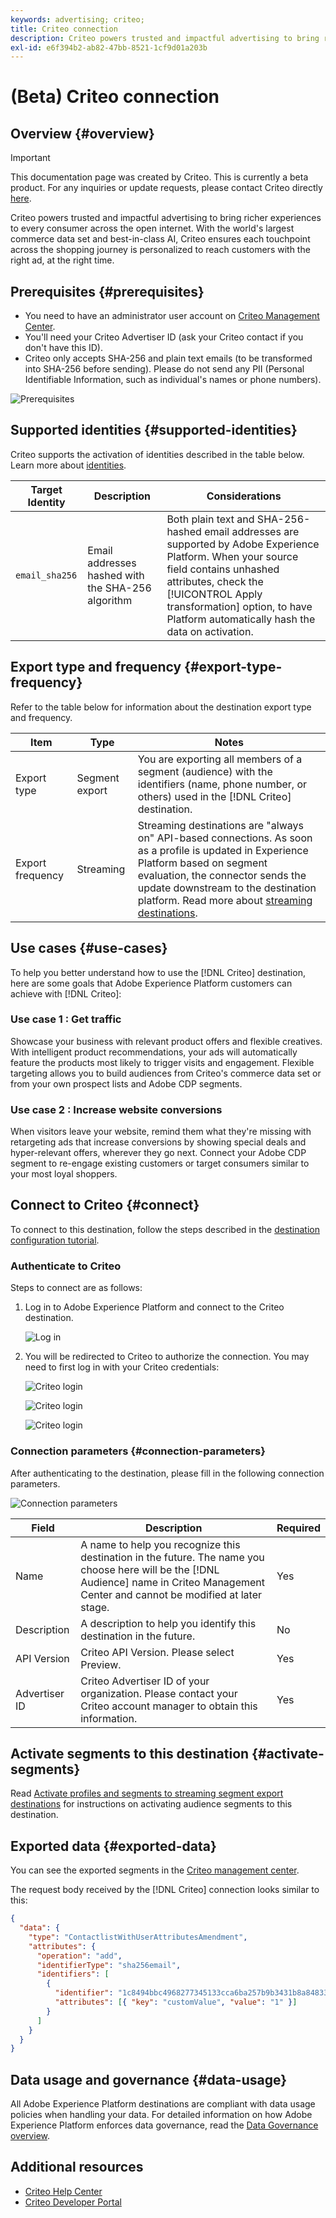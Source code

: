 ```yaml
---
keywords: advertising; criteo;
title: Criteo connection
description: Criteo powers trusted and impactful advertising to bring richer experiences to every consumer across the open internet. With the world's largest commerce data set and best-in-class AI, Criteo ensures each touchpoint across the shopping journey is personalized to reach customers with the right ad, at the right time.
exl-id: e6f394b2-ab82-47bb-8521-1cf9d01a203b
---
```

# (Beta) Criteo connection

## Overview {#overview}

>[!IMPORTANT]
>
>This documentation page was created by Criteo. This is currently a beta product. For any inquiries or update requests, please contact Criteo directly [here](mailto:criteoTechnicalPartnerships@criteo.com).

Criteo powers trusted and impactful advertising to bring richer experiences to every consumer across the open internet. With the world's largest commerce data set and best-in-class AI, Criteo ensures each touchpoint across the shopping journey is personalized to reach customers with the right ad, at the right time.

## Prerequisites {#prerequisites}

* You need to have an administrator user account on [Criteo Management Center](https://marketing.criteo.com).
* You'll need your Criteo Advertiser ID (ask your Criteo contact if you don't have this ID).
* Criteo only accepts SHA-256 and plain text emails (to be transformed into SHA-256 before sending). Please do not send any PII (Personal Identifiable Information, such as individual's names or phone numbers).

![Prerequisites](../../assets/catalog/advertising/criteo/prerequisites.png)

## Supported identities {#supported-identities}

Criteo supports the activation of identities described in the table below. Learn more about [identities](https://experienceleague.adobe.com/docs/experience-platform/identity/namespaces.html?lang=en#getting-started).

| Target Identity | Description | Considerations |
| --- | --- | --- |
| `email_sha256` | Email addresses hashed with the SHA-256 algorithm | Both plain text and SHA-256-hashed email addresses are supported by Adobe Experience Platform. When your source field contains unhashed attributes, check the [!UICONTROL Apply transformation] option, to have Platform automatically hash the data on activation. |

## Export type and frequency {#export-type-frequency}

Refer to the table below for information about the destination export type and frequency.

| Item | Type | Notes |
| --- | --- | --- |
| Export type | Segment export | You are exporting all members of a segment (audience) with the identifiers (name, phone number, or others) used in the [!DNL Criteo] destination. |
| Export frequency | Streaming | Streaming destinations are "always on" API-based connections. As soon as a profile is updated in Experience Platform based on segment evaluation, the connector sends the update downstream to the destination platform. Read more about [streaming destinations](../../destination-types.md#streaming-destinations). |

## Use cases {#use-cases}

To help you better understand how to use the [!DNL Criteo] destination, here are some goals that Adobe Experience Platform customers can achieve with [!DNL Criteo]:

### Use case 1 : Get traffic

Showcase your business with relevant product offers and flexible creatives. With intelligent product recommendations, your ads will automatically feature the products most likely to trigger visits and engagement. Flexible targeting allows you to build audiences from Criteo's commerce data set or from your own prospect lists and Adobe CDP segments.

### Use case 2 : Increase website conversions

When visitors leave your website, remind them what they're missing with retargeting ads that increase conversions by showing special deals and hyper-relevant offers, wherever they go next. Connect your Adobe CDP segment to re-engage existing customers or target consumers similar to your most loyal shoppers.

## Connect to Criteo {#connect}

To connect to this destination, follow the steps described in the [destination configuration tutorial](../../ui/connect-destination.md).

### Authenticate to Criteo

Steps to connect are as follows:

1. Log in to Adobe Experience Platform and connect to the Criteo destination.
  
    ![Log in](../../assets/catalog/advertising/criteo/connect-destination.png)

1. You will be redirected to Criteo to authorize the connection. You may need to first log in with your Criteo credentials:

    ![Criteo login](../../assets/catalog/advertising/criteo/log-in-1.png)
    
    ![Criteo login](../../assets/catalog/advertising/criteo/log-in-2.png)
    
    ![Criteo login](../../assets/catalog/advertising/criteo/log-in-3.png)


### Connection parameters {#connection-parameters}

After authenticating to the destination, please fill in the following connection parameters.

![Connection parameters](../../assets/catalog/advertising/criteo/connection-parameters.png)

| Field | Description | Required |
| --- | --- | --- |
| Name | A name to help you recognize this destination in the future. The name you choose here will be the [!DNL Audience] name in Criteo Management Center and cannot be modified at later stage. | Yes |
| Description | A description to help you identify this destination in the future. | No |
| API Version | Criteo API Version. Please select Preview. | Yes |
| Advertiser ID | Criteo Advertiser ID of your organization. Please contact your Criteo account manager to obtain this information. | Yes |

## Activate segments to this destination {#activate-segments}

Read [Activate profiles and segments to streaming segment export destinations](../../ui/activate-segment-streaming-destinations.md) for instructions on activating audience segments to this destination.

## Exported data {#exported-data}

You can see the exported segments in the [Criteo management center](https://marketing.criteo.com/audience-manager/dashboard).

The request body received by the [!DNL Criteo] connection looks similar to this:

```json
{ 
  "data": { 
    "type": "ContactlistWithUserAttributesAmendment", 
    "attributes": { 
      "operation": "add", 
      "identifierType": "sha256email", 
      "identifiers": [ 
        { 
          "identifier": "1c8494bbc4968277345133cca6ba257b9b3431b8a84833a99613cf075a62a16d", 
          "attributes": [{ "key": "customValue", "value": "1" }] 
        } 
      ] 
    } 
  } 
} 
```

## Data usage and governance {#data-usage}

All Adobe Experience Platform destinations are compliant with data usage policies when handling your data. For detailed information on how Adobe Experience Platform enforces data governance, read the [Data Governance overview](https://experienceleague.adobe.com/docs/experience-platform/data-governance/home.html?lang=en).

## Additional resources

* [Criteo Help Center](https://help.criteo.com/kb/en)
* [Criteo Developer Portal](https://developers.criteo.com/marketing-solutions/v2022.04/reference/modifyaudienceuserswithattributes)
